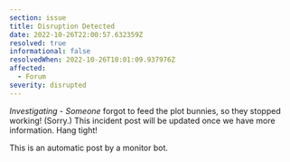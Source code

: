 ```yaml
---
section: issue
title: Disruption Detected
date: 2022-10-26T22:00:57.632359Z
resolved: true
informational: false
resolvedWhen: 2022-10-26T10:01:09.937976Z
affected:
  - Forum
severity: disrupted
---
```

*Investigating* - _Someone_ forgot to feed the plot bunnies, so they stopped working! (Sorry.) This incident post will be updated once we have more information. Hang tight!

This is an automatic post by a monitor bot.
        